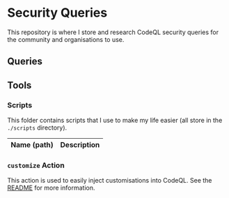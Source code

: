 # Security Queries

This repository is where I store and research CodeQL security queries for the community and organisations to use.

## Queries
<!-- AUTOMATION -->


<!-- ENDAUTOMATION -->

## Tools

### Scripts

This folder contains scripts that I use to make my life easier (all store in the `./scripts` directory).

| Name (path) | Description |
| :---------- | :---------- |


### `customize` Action

This action is used to easily inject customisations into CodeQL.
See the [README](./customize) for more information.


